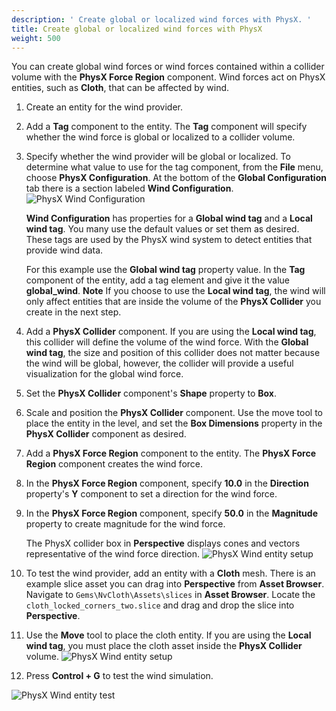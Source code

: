 ```yaml
---
description: ' Create global or localized wind forces with PhysX. '
title: Create global or localized wind forces with PhysX
weight: 500
---
```


You can create global wind forces or wind forces contained within a collider volume with the **PhysX Force Region** component. Wind forces act on PhysX entities, such as **Cloth**, that can be affected by wind.

1. Create an entity for the wind provider.

1. Add a **Tag** component to the entity. The **Tag** component will specify whether the wind force is global or localized to a collider volume.

1. Specify whether the wind provider will be global or localized. To determine what value to use for the tag component, from the **File** menu, choose **PhysX Configuration**. At the bottom of the **Global Configuration** tab there is a section labeled **Wind Configuration**.
![PhysX Wind Configuration](/images/user-guide/physx/physx/ui-physx-wind-configuration.png)

   **Wind Configuration** has properties for a **Global wind tag** and a **Local wind tag**. You many use the default values or set them as desired. These tags are used by the PhysX wind system to detect entities that provide wind data.

   For this example use the **Global wind tag** property value. In the **Tag** component of the entity, add a tag element and give it the value **global\_wind**.
**Note**
If you choose to use the **Local wind tag**, the wind will only affect entities that are inside the volume of the **PhysX Collider** you create in the next step.

1. Add a **PhysX Collider** component. If you are using the **Local wind tag**, this collider will define the volume of the wind force. With the **Global wind tag**, the size and position of this collider does not matter because the wind will be global, however, the collider will provide a useful visualization for the global wind force.

1. Set the **PhysX Collider** component's **Shape** property to **Box**.

1. Scale and position the **PhysX Collider** component. Use the move tool to place the entity in the level, and set the **Box Dimensions** property in the **PhysX Collider** component as desired.

1. Add a **PhysX Force Region** component to the entity. The **PhysX Force Region** component creates the wind force.

1. In the **PhysX Force Region** component, specify **10.0** in the **Direction** property's **Y** component to set a direction for the wind force.

1. In the **PhysX Force Region** component, specify **50.0** in the **Magnitude** property to create magnitude for the wind force.

   The PhysX collider box in **Perspective** displays cones and vectors representative of the wind force direction.
![PhysX Wind entity setup](/images/user-guide/physx/physx/ui-physx-wind-entity.png)

1. To test the wind provider, add an entity with a **Cloth** mesh. There is an example slice asset you can drag into **Perspective** from **Asset Browser**. Navigate to `Gems\NvCloth\Assets\slices` in **Asset Browser**. Locate the `cloth_locked_corners_two.slice` and drag and drop the slice into **Perspective**.

1. Use the **Move** tool to place the cloth entity. If you are using the **Local wind tag**, you must place the cloth asset inside the **PhysX Collider** volume.
![PhysX Wind entity setup](/images/user-guide/physx/physx/ui-physx-wind-cloth-entity.png)

1. Press **Control + G** to test the wind simulation.

![PhysX Wind entity test](/images/user-guide/physx/physx/anim-wind-example.gif)
